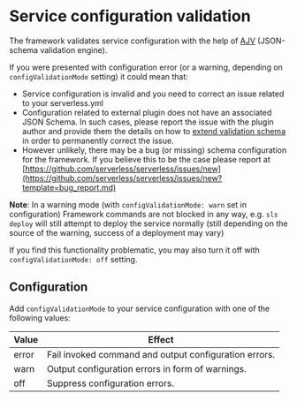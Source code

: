 <!--
title: Service configuration validation
menuText: Service configuration validation
layout: Doc
-->

# Service configuration validation

The framework validates service configuration with the help of [AJV](https://ajv.js.org/) (JSON-schema validation engine).

If you were presented with configuration error (or a warning, depending on `configValidationMode` setting) it could mean that:

- Service configuration is invalid and you need to correct an issue related to your serverless.yml
- Configuration related to external plugin does not have an associated JSON Schema. In such cases, please report the issue with the plugin author and provide them the details on how to [extend validation schema](/framework/docs/providers/aws/guide/plugins/) in order to permanently correct the issue.
- However unlikely, there may be a bug (or missing) schema configuration for the framework. If you believe this to be the case please report at [https://github.com/serverless/serverless/issues/new](https://github.com/serverless/serverless/issues/new?template=bug_report.md)

**Note**: In a warning mode (with `configValidationMode: warn` set in configuration) Framework commands are not blocked in any way, e.g. `sls deploy` will still attempt to deploy the service normally (still depending on the source of the warning, success of a deployment may vary)

If you find this functionality problematic, you may also turn it off with `configValidationMode: off` setting.

## Configuration

Add `configValidationMode` to your service configuration with one of the following values:

| Value | Effect                                                |
| ----- | ----------------------------------------------------- |
| error | Fail invoked command and output configuration errors. |
| warn  | Output configuration errors in form of warnings.      |
| off   | Suppress configuration errors.                        |
